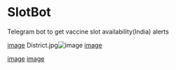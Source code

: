 # SlotBot
Telegram bot to get vaccine slot availability(India) alerts

[image](https://user-images.githubusercontent.com/13151435/120111595-2713ea00-c190-11eb-81e4-be0488c0954c.png) District.jpg![image](https://user-images.githubusercontent.com/13151435/120111600-2a0eda80-c190-11eb-9632-42e6699d1866.png)
[image](https://user-images.githubusercontent.com/13151435/120111602-2aa77100-c190-11eb-9534-72f1d4df9e23.png)

[image](https://user-images.githubusercontent.com/13151435/120111591-211e0900-c190-11eb-92e5-8ffaf56f1d12.png) [image](https://user-images.githubusercontent.com/13151435/120111606-2ed38e80-c190-11eb-9a5c-5631cbf14e55.png)
